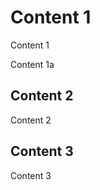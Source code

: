 <!-- __NODE_START__  -->
<!-- __meta_start__
id: 1
description: 1111
date: 2020-12-23T22:38:58.000Z

__meta_end__ -->
<!-- __content_start__ -->
# Content 1
Content 1
<!-- __content_end__ -->
<!-- __children_start__ -->
<!-- __NODE_START__  -->
<!-- __meta_start__
id: 01a
description: 1a

__meta_end__ -->
<!-- __content_start__ -->
Content 1a
<!-- __content_end__ -->

<!-- __NODE_END__  -->

<!-- __children_end__ -->

<!-- __NODE_END__  -->
<!-- __NODE_START__  -->
<!-- __meta_start__
id: 2
description: 2222

__meta_end__ -->
<!-- __content_start__ -->
## Content 2
Content 2
<!-- __content_end__ -->

<!-- __NODE_END__  -->
<!-- __NODE_START__  -->
<!-- __meta_start__
id: 3
description: "3333"
json:
  - _id: 5fe3ca15641eec9d7aee7aba
    index: 0
    guid: 535b42df-bc19-4854-bdb2-612110cee8a9
    isActive: true
    balance: $2,497.92
    picture: http://placehold.it/32x32
    age: 33
    eyeColor: blue
    name:
      first: Graves
      last: Bolton
    company: OLUCORE
    phone: +1 (997) 477-2790
    address: 433 Riverdale Avenue, Hebron, District Of Columbia, 3624
    about: Nostrud aliquip enim reprehenderit magna consequat. Dolore nostrud dolore
      tempor laboris ullamco sint est veniam reprehenderit ut reprehenderit
      ipsum cillum officia. Exercitation deserunt aliqua ex reprehenderit enim
      dolore. Et reprehenderit qui consectetur ad tempor consequat dolor magna
      magna ullamco tempor proident irure. Eu sint ex exercitation deserunt
      dolor laboris veniam enim mollit sint.
    registered: Wednesday, December 6, 2017 3:10 PM
    latitude: "47.248053"
    longitude: "85.65806"
    tags:
      - tempor
      - dolore
      - occaecat
      - veniam
      - non
    range:
      - 0
      - 1
      - 2
      - 3
      - 4
      - 5
      - 6
      - 7
      - 8
      - 9
    friends:
      - id: 0
        name: Traci Carson
      - id: 1
        name: Davis Lancaster
      - id: 2
        name: Carolina Durham

__meta_end__ -->
<!-- __content_start__ -->
## Content 3
Content 3
<!-- __content_end__ -->

<!-- __NODE_END__  -->
